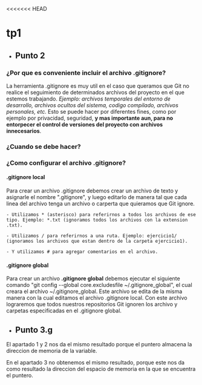 <<<<<<< HEAD
# tp1

* ## Punto 2

### **¿Por que es conveniente incluir el archivo .gitignore?**

La herramienta .gitignore es muy util en el caso que queramos que Git no realice el seguimiento de determinados archivos del proyecto en el que estemos trabajando. _Ejemplo: archivos temporales del entorno de desarrollo, archivos ocultos del sistema, codigo compilado, archivos personales, etc._
Esto se puede hacer por diferentes fines, como por ejemplo por privacidad, seguridad, **y mas importante aun, para no entorpecer el control de versiones del proyecto con archivos innecesarios**.

### ¿Cuando se debe hacer?

### **¿Como configurar el archivo .gitignore?**

#### **.gitignore local**

Para crear un archivo .gitignore debemos crear un archivo de texto y asignarle el nombre ".gitignore", y luego editarlo de manera tal que cada linea del archivo tenga un archivo o carperta que quieramos que Git ignore.

    - Utilizamos * (asterisco) para referirnos a todos los archivos de ese tipo. Ejemplo: *.txt (ignoramos todos los archivos con la extension .txt).

    - Utilizamos / para referirnos a una ruta. Ejemplo: ejercicio1/ (ignoramos los archivos que estan dentro de la carpeta ejercicio1).

    - Y utilizamos # para agregar comentarios en el archivo.

#### **.gitignore global**

Para crear un archivo **.gitignore global** debemos ejecutar el siguiente comando "git config --global core.excludesfile ~/.gitignore_global", el cual creara el archivo ~/.gitignore_global.
Este archivo se edita de la misma manera con la cual editamos el archivo .gitignore local.
Con este archivo lograremos que todos nuestros repositorios Git ignoren los archivo y carpetas especificadas en el .gitignore global.


* ## Punto 3.g

El apartado 1 y 2 nos da el mismo resultado porque el puntero almacena la direccion de memoria de la variable.

En el apartado 3 no obtenemos el mismo resultado, porque este nos da como resultado la direccion del espacio de memoria en la que se encuentra el puntero.